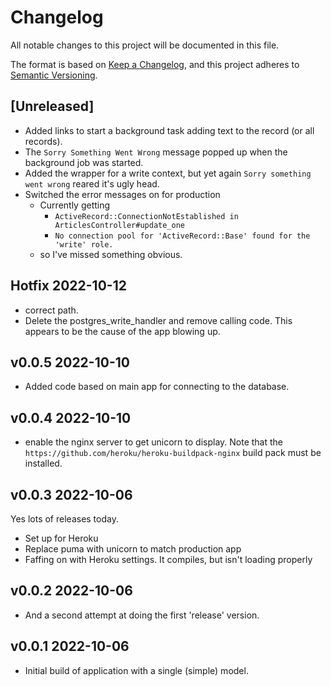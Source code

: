 # Changelog

All notable changes to this project will be documented in this file.

The format is based on [Keep a Changelog](https://keepachangelog.com/en/1.0.0/),
and this project adheres to [Semantic Versioning](https://semver.org/spec/v2.0.0.html).

## [Unreleased]

- Added links to start a background task adding text to the record (or all records).
- The `Sorry Something Went Wrong` message popped up when the background job was started.
- Added the wrapper for a write context, but yet again `Sorry something went wrong` reared it's ugly head.
- Switched the error messages on for production
  - Currently getting 
    - `ActiveRecord::ConnectionNotEstablished in ArticlesController#update_one`
    - `No connection pool for 'ActiveRecord::Base' found for the 'write' role.`
  - so I've missed something obvious.

## Hotfix 2022-10-12

- correct path.
- Delete the postgres_write_handler and remove calling code. This appears to be the cause of the app blowing up.

## v0.0.5 2022-10-10

- Added code based on main app for connecting to the database.

## v0.0.4 2022-10-10

- enable the nginx server to get unicorn to display. Note that the `https://github.com/heroku/heroku-buildpack-nginx` build pack must be installed.

## v0.0.3 2022-10-06

Yes lots of releases today.

- Set up for Heroku
- Replace puma with unicorn to match production app
- Faffing on with Heroku settings. It compiles, but isn't loading properly

## v0.0.2 2022-10-06

- And a second attempt at doing the first 'release' version.

## v0.0.1 2022-10-06

- Initial build of application with a single (simple) model.
